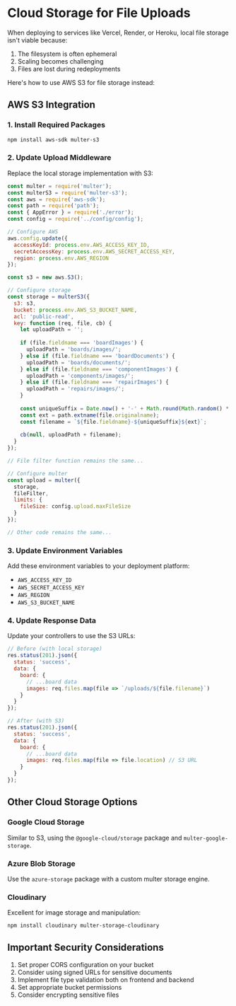 # Cloud Storage for File Uploads

When deploying to services like Vercel, Render, or Heroku, local file storage isn't viable because:
1. The filesystem is often ephemeral
2. Scaling becomes challenging
3. Files are lost during redeployments

Here's how to use AWS S3 for file storage instead:

## AWS S3 Integration

### 1. Install Required Packages

```bash
npm install aws-sdk multer-s3
```

### 2. Update Upload Middleware

Replace the local storage implementation with S3:

```javascript
const multer = require('multer');
const multerS3 = require('multer-s3');
const aws = require('aws-sdk');
const path = require('path');
const { AppError } = require('./error');
const config = require('../config/config');

// Configure AWS
aws.config.update({
  accessKeyId: process.env.AWS_ACCESS_KEY_ID,
  secretAccessKey: process.env.AWS_SECRET_ACCESS_KEY,
  region: process.env.AWS_REGION
});

const s3 = new aws.S3();

// Configure storage
const storage = multerS3({
  s3: s3,
  bucket: process.env.AWS_S3_BUCKET_NAME,
  acl: 'public-read',
  key: function (req, file, cb) {
    let uploadPath = '';
    
    if (file.fieldname === 'boardImages') {
      uploadPath = 'boards/images/';
    } else if (file.fieldname === 'boardDocuments') {
      uploadPath = 'boards/documents/';
    } else if (file.fieldname === 'componentImages') {
      uploadPath = 'components/images/';
    } else if (file.fieldname === 'repairImages') {
      uploadPath = 'repairs/images/';
    }
    
    const uniqueSuffix = Date.now() + '-' + Math.round(Math.random() * 1E9);
    const ext = path.extname(file.originalname);
    const filename = `${file.fieldname}-${uniqueSuffix}${ext}`;
    
    cb(null, uploadPath + filename);
  }
});

// File filter function remains the same...

// Configure multer
const upload = multer({
  storage,
  fileFilter,
  limits: {
    fileSize: config.upload.maxFileSize
  }
});

// Other code remains the same...
```

### 3. Update Environment Variables

Add these environment variables to your deployment platform:
- `AWS_ACCESS_KEY_ID`
- `AWS_SECRET_ACCESS_KEY`
- `AWS_REGION`
- `AWS_S3_BUCKET_NAME`

### 4. Update Response Data

Update your controllers to use the S3 URLs:

```javascript
// Before (with local storage)
res.status(201).json({
  status: 'success',
  data: {
    board: {
      // ...board data
      images: req.files.map(file => `/uploads/${file.filename}`)
    }
  }
});

// After (with S3)
res.status(201).json({
  status: 'success',
  data: {
    board: {
      // ...board data
      images: req.files.map(file => file.location) // S3 URL
    }
  }
});
```

## Other Cloud Storage Options

### Google Cloud Storage

Similar to S3, using the `@google-cloud/storage` package and `multer-google-storage`.

### Azure Blob Storage

Use the `azure-storage` package with a custom multer storage engine.

### Cloudinary

Excellent for image storage and manipulation:

```bash
npm install cloudinary multer-storage-cloudinary
```

## Important Security Considerations

1. Set proper CORS configuration on your bucket
2. Consider using signed URLs for sensitive documents
3. Implement file type validation both on frontend and backend
4. Set appropriate bucket permissions
5. Consider encrypting sensitive files
